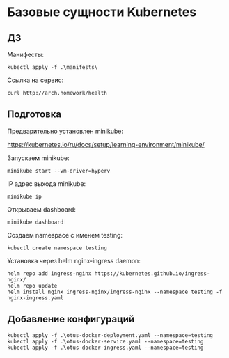 # Базовые сущности Kubernetes

## ДЗ

Манифесты: 

    kubectl apply -f .\manifests\

Ссылка на сервис: 
    
    curl http://arch.homework/health

## Подготовка
Предварительно установлен minikube:

https://kubernetes.io/ru/docs/setup/learning-environment/minikube/

Запускаем minikube:
 
    minikube start --vm-driver=hyperv

IP адрес выхода minikube:
    
    minikube ip

Открываем dashboard:

    minikube dashboard

Создаем namespace с именем testing: 

    kubectl create namespace testing

Установка через helm nginx-ingress daemon:

    helm repo add ingress-nginx https://kubernetes.github.io/ingress-nginx/
    helm repo update
    helm install nginx ingress-nginx/ingress-nginx --namespace testing -f nginx-ingress.yaml

## Добавление конфигураций
    kubectl apply -f .\otus-docker-deployment.yaml --namespace=testing
    kubectl apply -f .\otus-docker-service.yaml --namespace=testing
    kubectl apply -f .\otus-docker-ingress.yaml --namespace=testing

